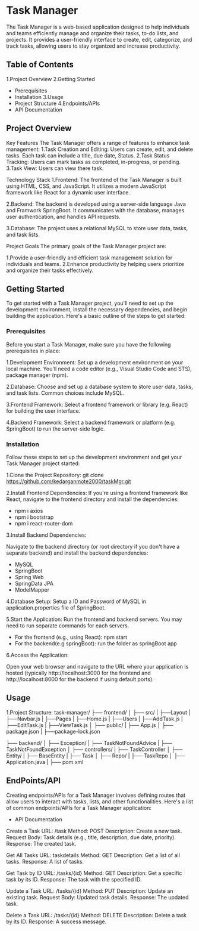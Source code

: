 # Task Manager

The Task Manager is a web-based application designed to help individuals and teams efficiently manage and organize their tasks, to-do lists, and projects. It provides a user-friendly interface to create, edit, categorize, and track tasks, allowing users to stay organized and increase productivity.

## Table of Contents

 1.Project Overview
 2.Getting Started
  - Prerequisites
  - Installation
 3.Usage
  - Project Structure
 4.Endpoints/APIs
  - API Documentation

## Project Overview

Key Features
The Task Manager offers a range of features to enhance task management:
1.Task Creation and Editing: Users can create, edit, and delete tasks. Each task can include a title, due date, Status.
2.Task Status Tracking: Users can mark tasks as completed, in-progress, or pending.
3.Task View: Users can view there task.

Technology Stack
1.Frontend: The frontend of the Task Manager is built using HTML, CSS, and JavaScript. It utilizes a modern JavaScript framework like React for a dynamic user interface.

2.Backend: The backend is developed using a server-side language Java and Framwork SpringBoot. It communicates with the database, manages user authentication, and handles API requests.

3.Database: The project uses a relational MySQL to store user data, tasks, and task lists.

Project Goals
The primary goals of the Task Manager project are:

1.Provide a user-friendly and efficient task management solution for individuals and teams.
2.Enhance productivity by helping users prioritize and organize their tasks effectively.


## Getting Started

To get started with a Task Manager project, you'll need to set up the development environment, install the necessary dependencies, and begin building the application. Here's a basic outline of the steps to get started:


### Prerequisites

Before you start a Task Manager, make sure you have the following prerequisites in place:

1.Development Environment: Set up a development environment on your local machine. You'll need a code editor (e.g., Visual Studio Code and STS), package manager (npm).

2.Database: Choose and set up a database system to store user data, tasks, and task lists. Common choices include MySQL.

3.Frontend Framework: Select a frontend framework or library (e.g. React) for building the user interface.

4.Backend Framework: Select a backend framework or platform (e.g. SpringBoot) to run the server-side logic.

### Installation

Follow these steps to set up the development environment and get your Task Manager project started:

1.Clone the Project Repository:
git clone https://github.com/kedarganmote2000/taskMgr.git

2.Install Frontend Dependencies:
If you're using a frontend framework like React, navigate to the frontend directory and install the dependencies:
- npm i axios
- npm i bootstrap
- npm i react-router-dom

3.Install Backend Dependencies:

Navigate to the backend directory (or root directory if you don't have a separate backend) and install the backend dependencies:
- MySQL
- SpringBoot
- Spring Web
- SpringData JPA
- ModelMapper

4.Database Setup:
Setup a ID and Password of MySQL in application.properties file of SpringBoot.

5.Start the Application:
Run the frontend and backend servers. You may need to run separate commands for each servers.
- For the frontend (e.g., using React):
  npm start
- For the backend(e.g springBoot):
  run the folder as springBoot app

6.Access the Application:

Open your web browser and navigate to the URL where your application is hosted (typically http://localhost:3000 for the frontend and http://localhost:8000 for the backend if using default ports).

## Usage

1.Project Structure:
task-manager/
  ├── frontend/
  │    ├── src/
  |        ├──Layout
  |           ├──Navbar.js
  |        ├──Pages
  |           ├──Home.js
  |        ├──Users
  |           ├──AddTask.js
  |           ├──EditTask.js
  |           ├──ViewTask.js
  │    ├── public/
  |    ├── App.js
  │    ├── package.json
  |    ├──package-lock.json

  
  ├── backend/
  │    ├── Exception/
  |        ├── TaskNotFoundAdvice
  |        ├── TaskNotFoundException
  │    ├── controllers/
  |        ├── TaskController
  │    ├── Entity/
  |        ├── BaseEntity
  |        ├── Task
  │    ├── Repo/
  |        ├── TaskRepo
  │    ├── Application.java
  |    ├── pom.xml


  ## EndPoints/API


Creating endpoints/APIs for a Task Manager involves defining routes that allow users to interact with tasks, lists, and other functionalities. Here's a list of common endpoints/APIs for a Task Manager application:

- API Documentation

Create a Task
URL: /task
Method: POST
Description: Create a new task.
Request Body: Task details (e.g., title, description, due date, priority).
Response: The created task.

Get All Tasks
URL: taskdetails
Method: GET
Description: Get a list of all tasks.
Response: A list of tasks.

Get Task by ID
URL: /tasks/{id}
Method: GET
Description: Get a specific task by its ID.
Response: The task with the specified ID.

Update a Task
URL: /tasks/{id}
Method: PUT
Description: Update an existing task.
Request Body: Updated task details.
Response: The updated task.

Delete a Task
URL: /tasks/{id}
Method: DELETE
Description: Delete a task by its ID.
Response: A success message.
